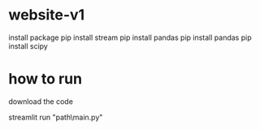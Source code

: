 # website-v1

install package
pip install stream
pip install pandas
pip install pandas
pip install scipy

# how to run

download the code

streamlit run "path\main.py"
